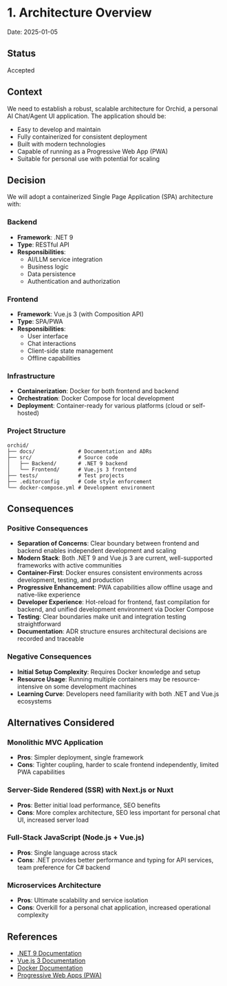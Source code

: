 # 1. Architecture Overview

Date: 2025-01-05

## Status

Accepted

## Context

We need to establish a robust, scalable architecture for Orchid, a personal AI Chat/Agent UI application. The application should be:
- Easy to develop and maintain
- Fully containerized for consistent deployment
- Built with modern technologies
- Capable of running as a Progressive Web App (PWA)
- Suitable for personal use with potential for scaling

## Decision

We will adopt a containerized Single Page Application (SPA) architecture with:

### Backend
- **Framework**: .NET 9
- **Type**: RESTful API
- **Responsibilities**: 
  - AI/LLM service integration
  - Business logic
  - Data persistence
  - Authentication and authorization

### Frontend
- **Framework**: Vue.js 3 (with Composition API)
- **Type**: SPA/PWA
- **Responsibilities**:
  - User interface
  - Chat interactions
  - Client-side state management
  - Offline capabilities

### Infrastructure
- **Containerization**: Docker for both frontend and backend
- **Orchestration**: Docker Compose for local development
- **Deployment**: Container-ready for various platforms (cloud or self-hosted)

### Project Structure
```
orchid/
├── docs/              # Documentation and ADRs
├── src/               # Source code
│   ├── Backend/       # .NET 9 backend
│   └── Frontend/      # Vue.js 3 frontend
├── tests/             # Test projects
├── .editorconfig      # Code style enforcement
└── docker-compose.yml # Development environment
```

## Consequences

### Positive Consequences

- **Separation of Concerns**: Clear boundary between frontend and backend enables independent development and scaling
- **Modern Stack**: Both .NET 9 and Vue.js 3 are current, well-supported frameworks with active communities
- **Container-First**: Docker ensures consistent environments across development, testing, and production
- **Progressive Enhancement**: PWA capabilities allow offline usage and native-like experience
- **Developer Experience**: Hot-reload for frontend, fast compilation for backend, and unified development environment via Docker Compose
- **Testing**: Clear boundaries make unit and integration testing straightforward
- **Documentation**: ADR structure ensures architectural decisions are recorded and traceable

### Negative Consequences

- **Initial Setup Complexity**: Requires Docker knowledge and setup
- **Resource Usage**: Running multiple containers may be resource-intensive on some development machines
- **Learning Curve**: Developers need familiarity with both .NET and Vue.js ecosystems

## Alternatives Considered

### Monolithic MVC Application
- **Pros**: Simpler deployment, single framework
- **Cons**: Tighter coupling, harder to scale frontend independently, limited PWA capabilities

### Server-Side Rendered (SSR) with Next.js or Nuxt
- **Pros**: Better initial load performance, SEO benefits
- **Cons**: More complex architecture, SEO less important for personal chat UI, increased server load

### Full-Stack JavaScript (Node.js + Vue.js)
- **Pros**: Single language across stack
- **Cons**: .NET provides better performance and typing for API services, team preference for C# backend

### Microservices Architecture
- **Pros**: Ultimate scalability and service isolation
- **Cons**: Overkill for a personal chat application, increased operational complexity

## References

- [.NET 9 Documentation](https://docs.microsoft.com/en-us/dotnet/)
- [Vue.js 3 Documentation](https://vuejs.org/)
- [Docker Documentation](https://docs.docker.com/)
- [Progressive Web Apps (PWA)](https://web.dev/progressive-web-apps/)
